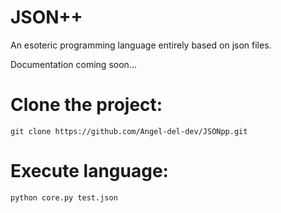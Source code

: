 # JSON++

An esoteric programming language entirely based on json files.

Documentation coming soon...

# Clone the project:

```git
git clone https://github.com/Angel-del-dev/JSONpp.git
```

# Execute language:
```bash
python core.py test.json
```
